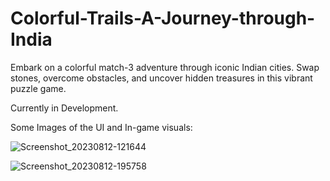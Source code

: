 # Colorful-Trails-A-Journey-through-India
Embark on a colorful match-3 adventure through iconic Indian cities. Swap stones, overcome obstacles, and uncover hidden treasures in this vibrant puzzle game.

Currently in Development.

Some Images of the UI and In-game visuals:


![Screenshot_20230812-121644](https://github.com/Harsh8naidu/Colorful-Trails-A-Journey-through-India/assets/100926429/5d8675e1-e576-4d6d-9bc1-87de0f8a3861)


![Screenshot_20230812-195758](https://github.com/Harsh8naidu/Colorful-Trails-A-Journey-through-India/assets/100926429/6904d5b8-53c5-4de8-ba53-12c66515431c)

